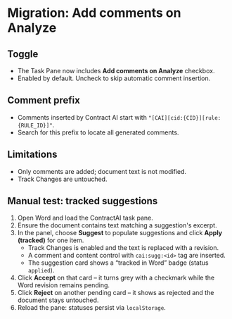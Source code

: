 # Migration: Add comments on Analyze

## Toggle

- The Task Pane now includes **Add comments on Analyze** checkbox.
- Enabled by default. Uncheck to skip automatic comment insertion.

## Comment prefix

- Comments inserted by Contract AI start with `"[CAI][cid:{CID}][rule:{RULE_ID}]"`.
- Search for this prefix to locate all generated comments.

## Limitations

- Only comments are added; document text is not modified.
- Track Changes are untouched.

## Manual test: tracked suggestions

1. Open Word and load the ContractAI task pane.
2. Ensure the document contains text matching a suggestion's excerpt.
3. In the panel, choose **Suggest** to populate suggestions and click **Apply (tracked)** for one item.
   - Track Changes is enabled and the text is replaced with a revision.
   - A comment and content control with `cai:sugg:<id>` tag are inserted.
   - The suggestion card shows a “tracked in Word” badge (status `applied`).
4. Click **Accept** on that card – it turns grey with a checkmark while the Word revision remains pending.
5. Click **Reject** on another pending card – it shows as rejected and the document stays untouched.
6. Reload the pane: statuses persist via `localStorage`.
